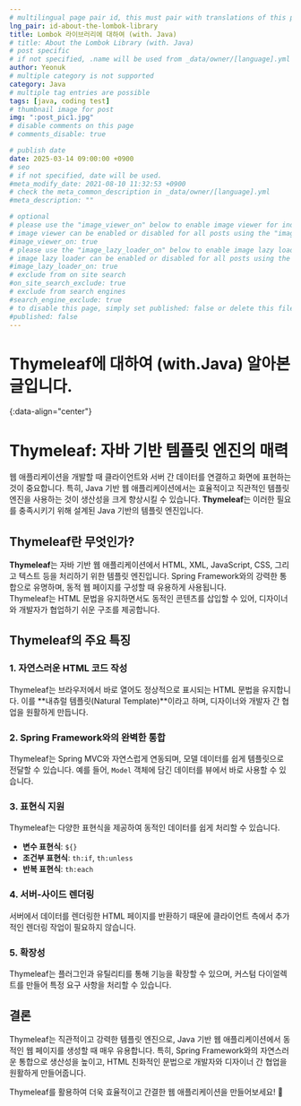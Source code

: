 ```yaml
---
# multilingual page pair id, this must pair with translations of this page. (This name must be unique)
lng_pair: id-about-the-lombok-library
title: Lombok 라이브러리에 대하여 (with. Java)
# title: About the Lombok Library (with. Java)
# post specific
# if not specified, .name will be used from _data/owner/[language].yml
author: Yeonuk
# multiple category is not supported
category: Java
# multiple tag entries are possible
tags: [java, coding test]
# thumbnail image for post
img: ":post_pic1.jpg"
# disable comments on this page
# comments_disable: true

# publish date
date: 2025-03-14 09:00:00 +0900
# seo
# if not specified, date will be used.
#meta_modify_date: 2021-08-10 11:32:53 +0900
# check the meta_common_description in _data/owner/[language].yml
#meta_description: ""

# optional
# please use the "image_viewer_on" below to enable image viewer for individual pages or posts (_posts/ or [language]/_posts folders).
# image viewer can be enabled or disabled for all posts using the "image_viewer_posts: true" setting in _data/conf/main.yml.
#image_viewer_on: true
# please use the "image_lazy_loader_on" below to enable image lazy loader for individual pages or posts (_posts/ or [language]/_posts folders).
# image lazy loader can be enabled or disabled for all posts using the "image_lazy_loader_posts: true" setting in _data/conf/main.yml.
#image_lazy_loader_on: true
# exclude from on site search
#on_site_search_exclude: true
# exclude from search engines
#search_engine_exclude: true
# to disable this page, simply set published: false or delete this file
#published: false
---
```


<!-- outline-start -->

# Thymeleaf에 대하여 (with.Java) 알아본 글입니다.

{:data-align="center"}

<!-- outline-end -->

# **Thymeleaf: 자바 기반 템플릿 엔진의 매력**

웹 애플리케이션을 개발할 때 클라이언트와 서버 간 데이터를 연결하고 화면에 표현하는 것이 중요합니다. 특히, Java 기반 웹 애플리케이션에서는 효율적이고 직관적인 템플릿 엔진을 사용하는 것이 생산성을 크게 향상시킬 수 있습니다. **Thymeleaf**는 이러한 필요를 충족시키기 위해 설계된 Java 기반의 템플릿 엔진입니다.

## **Thymeleaf란 무엇인가?**

**Thymeleaf**는 자바 기반 웹 애플리케이션에서 HTML, XML, JavaScript, CSS, 그리고 텍스트 등을 처리하기 위한 템플릿 엔진입니다. Spring Framework와의 강력한 통합으로 유명하며, 동적 웹 페이지를 구성할 때 유용하게 사용됩니다.  
Thymeleaf는 HTML 문법을 유지하면서도 동적인 콘텐츠를 삽입할 수 있어, 디자이너와 개발자가 협업하기 쉬운 구조를 제공합니다.

## **Thymeleaf의 주요 특징**

### 1. **자연스러운 HTML 코드 작성**

Thymeleaf는 브라우저에서 바로 열어도 정상적으로 표시되는 HTML 문법을 유지합니다. 이를 **내츄럴 템플릿(Natural Template)**이라고 하며, 디자이너와 개발자 간 협업을 원활하게 만듭니다.

### 2. **Spring Framework와의 완벽한 통합**

Thymeleaf는 Spring MVC와 자연스럽게 연동되며, 모델 데이터를 쉽게 템플릿으로 전달할 수 있습니다. 예를 들어, `Model` 객체에 담긴 데이터를 뷰에서 바로 사용할 수 있습니다.

### 3. **표현식 지원**

Thymeleaf는 다양한 표현식을 제공하여 동적인 데이터를 쉽게 처리할 수 있습니다.

- **변수 표현식**: `${}`
- **조건부 표현식**: `th:if`, `th:unless`
- **반복 표현식**: `th:each`

### 4. **서버-사이드 렌더링**

서버에서 데이터를 렌더링한 HTML 페이지를 반환하기 때문에 클라이언트 측에서 추가적인 렌더링 작업이 필요하지 않습니다.

### 5. **확장성**

Thymeleaf는 플러그인과 유틸리티를 통해 기능을 확장할 수 있으며, 커스텀 다이얼렉트를 만들어 특정 요구 사항을 처리할 수 있습니다.

## **결론**

Thymeleaf는 직관적이고 강력한 템플릿 엔진으로, Java 기반 웹 애플리케이션에서 동적인 웹 페이지를 생성할 때 매우 유용합니다. 특히, Spring Framework와의 자연스러운 통합으로 생산성을 높이고, HTML 친화적인 문법으로 개발자와 디자이너 간 협업을 원활하게 만들어줍니다.

Thymeleaf를 활용하여 더욱 효율적이고 간결한 웹 애플리케이션을 만들어보세요! 🚀
